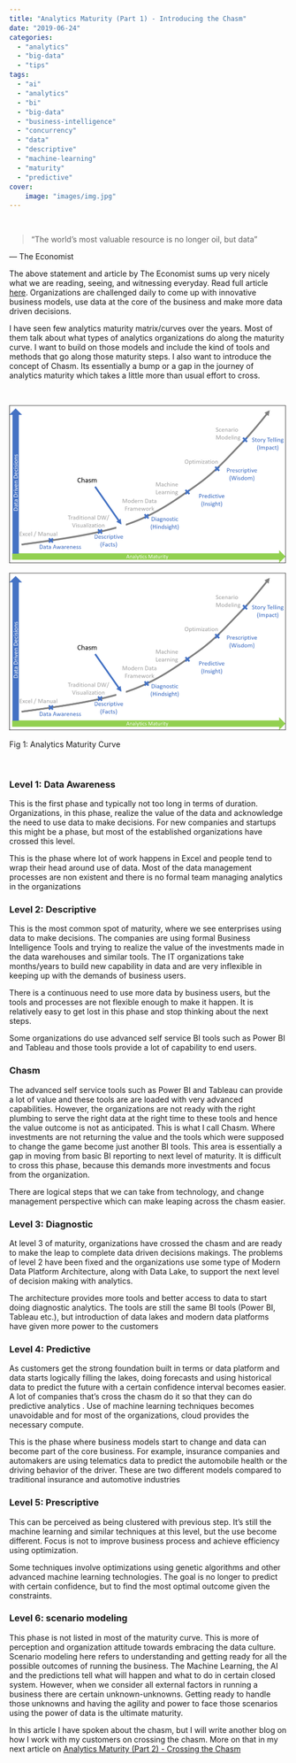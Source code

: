 ```yaml
---
title: "Analytics Maturity (Part 1) - Introducing the Chasm"
date: "2019-06-24"
categories: 
  - "analytics"
  - "big-data"
  - "tips"
tags: 
  - "ai"
  - "analytics"
  - "bi"
  - "big-data"
  - "business-intelligence"
  - "concurrency"
  - "data"
  - "descriptive"
  - "machine-learning"
  - "maturity"
  - "predictive"
cover:
    image: "images/img.jpg"
---
```


 
 

> “The world’s most valuable resource is no longer oil, but data”

— The Economist

The above statement and article by The Economist sums up very nicely what we are reading, seeing, and witnessing everyday. Read full article [here](https://www.economist.com/leaders/2017/05/06/the-worlds-most-valuable-resource-is-no-longer-oil-but-data). Organizations are challenged daily to come up with innovative business models, use data at the core of the business and make more data driven decisions.

I have seen few analytics maturity matrix/curves over the years. Most of them talk about what types of analytics organizations do along the maturity curve. I want to build on those models and include the kind of tools and methods that go along those maturity steps. I also want to introduce the concept of Chasm. Its essentially a bump or a gap in the journey of analytics maturity which takes a little more than usual effort to cross.

 


<img src="images/Picture1.png" alt="Fig 1: Analytics Maturity Curve" />

![Fig 1: Analytics Maturity Curve](images/Picture1.png)

Fig 1: Analytics Maturity Curve

 

### Level 1: Data Awareness

This is the first phase and typically not too long in terms of duration. Organizations, in this phase, realize the value of the data and acknowledge the need to use data to make decisions. For new companies and startups this might be a phase, but most of the established organizations have crossed this level.

This is the phase where lot of work happens in Excel and people tend to wrap their head around use of data. Most of the data management processes are non existent and there is no formal team managing analytics in the organizations

### Level 2: Descriptive

This is the most common spot of maturity, where we see enterprises using data to make decisions. The companies are using formal Business Intelligence Tools and trying to realize the value of the investments made in the data warehouses and similar tools. The IT organizations take months/years to build new capability in data and are very inflexible in keeping up with the demands of business users.

There is a continuous need to use more data by business users, but the tools and processes are not flexible enough to make it happen. It is relatively easy to get lost in this phase and stop thinking about the next steps.

Some organizations do use advanced self service BI tools such as Power BI and Tableau and those tools provide a lot of capability to end users.

### Chasm

The advanced self service tools such as Power BI and Tableau can provide a lot of value and these tools are are loaded with very advanced capabilities. However, the organizations are not ready with the right plumbing to serve the right data at the right time to these tools and hence the value outcome is not as anticipated. This is what I call Chasm. Where investments are not returning the value and the tools which were supposed to change the game become just another BI tools. This area is essentially a gap in moving from basic BI reporting to next level of maturity. It is difficult to cross this phase, because this demands more investments and focus from the organization.

There are logical steps that we can take from technology, and change management perspective which can make leaping across the chasm easier.

### Level 3: Diagnostic

At level 3 of maturity, organizations have crossed the chasm and are ready to make the leap to complete data driven decisions makings. The problems of level 2 have been fixed and the organizations use some type of Modern Data Platform Architecture, along with Data Lake, to support the next level of decision making with analytics.

The architecture provides more tools and better access to data to start doing diagnostic analytics. The tools are still the same BI tools (Power BI, Tableau etc.), but introduction of data lakes and modern data platforms have given more power to the customers

### Level 4: Predictive

As customers get the strong foundation built in terms or data platform and data starts logically filling the lakes, doing forecasts and using historical data to predict the future with a certain confidence interval becomes easier. A lot of companies that’s cross the chasm do it so that they can do predictive analytics . Use of machine learning techniques becomes unavoidable and for most of the organizations, cloud provides the necessary compute.

This is the phase where business models start to change and data can become part of the core business. For example, insurance companies and automakers are using telematics data to predict the automobile health or the driving behavior of the driver. These are two different models compared to traditional insurance and automotive industries

### Level 5: Prescriptive

This can be perceived as being clustered with previous step. It’s still the machine learning and similar techniques at this level, but the use become different. Focus is not to improve business process and achieve efficiency using optimization.

Some techniques involve optimizations using genetic algorithms and other advanced machine learning technologies. The goal is no longer to predict with certain confidence, but to find the most optimal outcome given the constraints.

### Level 6: scenario modeling

This phase is not listed in most of the maturity curve. This is more of perception and organization attitude towards embracing the data culture. Scenario modeling here refers to understanding and getting ready for all the possible outcomes of running the business. The Machine Learning, the AI and the predictions tell what will happen and what to do in certain closed system. However, when we consider all external factors in running a business there are certain unknown-unknowns. Getting ready to handle those unknowns and having the agility and power to face those scenarios using the power of data is the ultimate maturity.

In this article I have spoken about the chasm, but I will write another blog on how I work with my customers on crossing the chasm. More on that in my next article on [Analytics Maturity (Part 2) - Crossing the Chasm](/blog/2019-7-analytics-maturity-crossing-the-chasm)
